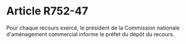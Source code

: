 # Article R752-47

Pour chaque recours exercé, le président de la Commission nationale d'aménagement commercial informe le préfet du dépôt du recours.
